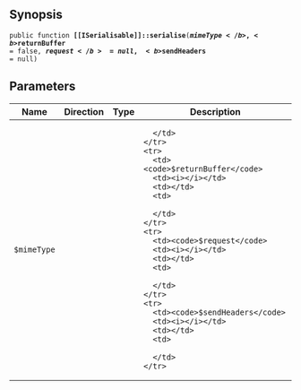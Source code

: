 ## Synopsis

<code>public function <b>[[ISerialisable]]::serialise</b>(<b>$mimeType</b>, <b>$returnBuffer</b> = false, <b>$request</b> = null, <b>$sendHeaders</b> = null)</code>

## Parameters

<table>
  <thead>
    <tr>
      <th>Name</th>
      <th>Direction</th>
      <th>Type</th>
      <th>Description</th>
    </tr>
  </thead>
  <tbody>
    <tr>
      <td><code>$mimeType</code>
      <td><i></i></td>
      <td></td>
      <td>

      </td>
    </tr>
    <tr>
      <td><code>$returnBuffer</code>
      <td><i></i></td>
      <td></td>
      <td>

      </td>
    </tr>
    <tr>
      <td><code>$request</code>
      <td><i></i></td>
      <td></td>
      <td>

      </td>
    </tr>
    <tr>
      <td><code>$sendHeaders</code>
      <td><i></i></td>
      <td></td>
      <td>

      </td>
    </tr>
  </tbody>
</table>


